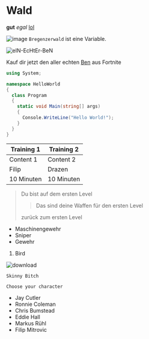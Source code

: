 # Wald 
**gut** *egal*
[lol](https://www.youtube.com/)

![image](https://user-images.githubusercontent.com/110892641/183600341-2f971747-407d-48af-97c3-c546ad8d8cad.png)
`Bregenzerwald` ist eine Variable.

![eIN-EcHtEr-BeN](https://user-images.githubusercontent.com/110892641/184071409-849f62a0-92d4-446f-9c5d-4de8f8977ba6.jpg)

Kauf dir jetzt den aller echten [Ben](https://www.youtube.com/watch?v=ZlTsigFRF34) aus Fortnite

```c#
using System;

namespace HelloWorld
{
  class Program
  {
    static void Main(string[] args)
    {
      Console.WriteLine("Hello World!");    
    }
  }
}
```

| Training 1 | Training 2 |
| --- | --- | 
| Content 1 | Content 2 | 
|Filip      |Drazen     |
|10 Minuten |10 Minuten |

>Du bist auf dem ersten Level
>
>>Das sind deine Waffen für den ersten Level
>
>zurück zum ersten Level

*    Maschinengewehr
*    Sniper
*    Gewehr

1.  Bird

![download](https://user-images.githubusercontent.com/110892641/184071803-6a8ed591-b3b4-4ebb-a360-ffbe82edd3be.jpg)

`Skinny Bitch`



`Choose your character`
*    Jay Cutler
*    Ronnie Coleman
*    Chris Bumstead
*    Eddie Hall
*    Markus Rühl
*    Filip Mitrovic

